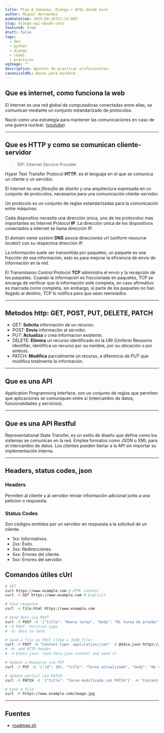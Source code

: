 ```yaml
---
title: Plan 6 Semanas. Django + APIs desde Cero
author: Miguel Hernández
pubDatetime: 2025-04-16T21:24:00Z
slug: django-api-desde-cero
featured: true
draft: false
tags:
  - dev
  - python
  - django
  - redes
  - practicas
ogImage: ""
description: Apuntes de practicas profesionales.
canonicalURL: Bases para backend.
---
```


## Que es internet, como funciona la web

El internet es una red global de computadoras conectadas entre ellas, se comunican mediante un conjunto estandarizado de protocolos.

Nació como una estrategia para mantener las comunicaciones en caso de una guerra nuclear. ([youtube](https://youtu.be/Dxcc6ycZ73M&t=1m03s))

---

## Que es HTTP y como se comunican cliente-servidor

> ISP: Internet Service Provider

Hyper Text Transfer Protocol **HTTP**, es el lenguaje en el que se comunica un cliente y un servidor.

El internet es _una filosofia de diseño_ y una arquitectura expresada en un conjunto de protocolos, necesarios para una comunicación cliente-servidor.

Un protocolo es un conjunto de reglas estandarizadas para la comunicación entre máquinas.

Cada dispositivo necesita una dirección única, uno de los protocolos mas importantes es Internet Protocol **IP**. La dirección unica de los dispositivos conectados a internet se llama dirección IP.

El _domain name system_ **DNS** asocia direcciones url (uniform resource locator) con su respectiva dirección IP.

La información suele ser transmitida por paquetes, un paquete es una fracción de esa información, esto es para mejorar la eficiencia de envio de información en la red.

El Transmission Control Protocol **TCP** administra el envio y la recepción de los paquetes. Cuando la información es fraccionada en paquetes, TCP se encarga de verificar que la información esté completa, en caso afirmativo es marcada como completa, sin embargo, si parte de los paquetes no han llegado al destino, TCP lo notifica para que sean reenviados.

---

## Metodos http: GET, POST, PUT, DELETE, PATCH

- GET: **Solicita** información de un recurso.
- POST: **Envia** información al servidor.
- PUT: **Actualiza** o crea informacion existente.
- DELETE: **Elimina** un recurso identificado en la URI (Uniform Resource Identifier, identifica un recurso por su nombre, por su ubicación o por ambos).
- PATCH: **Modifica** parcialmente un recurso, a diferencia de PUT que modifica totalmente la información.

---

## Que es una API

Application Programming Interface, son un conjunto de reglas que permiten que aplicaciones se comuniquen entre sí (intercambio de datos, funcionalidades y servicios).

---

## Que es una API Restful

Representational State Transfer, es un estilo de diseño que define como los sistemas se comunican en la red. Emplea formatos como JSON o XML para el intercambio de datos. Los clientes pueden llamar a la API sin importar su implementación interna.

---

## Headers, status codes, json

### Headers

Permiten al cliente y al servidor enviar información adicional junto a una peticion o respuesta.

### Status Codes

Son códigos emitidos por un servidor en respuesta a la solicitud de un cliente.

- 1xx: Informativos.
- 2xx: Éxito.
- 3xx: Redirecciones.
- 4xx: Errores del cliente.
- 5xx: Errores del servidor.

## Comandos útiles cUrl

```bash
# GET
curl https://www.example.com # HTML content
curl -X GET https://www.example.com # Explicit

# Save response
curl -o file.html https://www.example.com

# Send data via POST
curl -X POST -d '{"title": "Nueva tarea", "body": "Mi tarea de prueba", "userId": 1}' -H "Content-Type: application/json; charset=UTF-8" https://jsonplaceholder.typicode.com/posts/
# -X POST: Petition type
# -d: data to send

# Send a file as POST (like a JSON file)
curl -X POST -H "Content-Type: application/json" -d @data.json https://www.example.com
# -H: add HTTP header
# -d @data.json: read data.json content and send it

# Update a Resource via PUT
curl -X PUT -d '{"id": 101, "title": "Tarea actualizada", "body": "He actualizado con PUT", "userId": 1}' -H "Content-Type: application/json; charset=UTF-8" https://jsonplaceholder.typicode.com/posts/1

# Update partial via PATCH
curl -X PATCH -d '{"title": "Tarea modificada con PATCH"}' -H "Content-Type: application/json; charset=UTF-8" https://jsonplaceholder.typicode.com/posts/1

# Save a file
curl -O https://www.example.com/image.jpg

```

---

## Fuentes

- [roadmap.sh](https://roadmap.sh/guides/what-is-internet)
